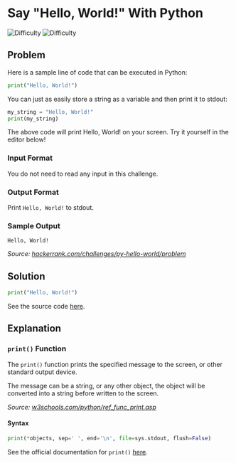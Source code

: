 # Say "Hello, World!" With Python

![Difficulty](https://img.shields.io/badge/Difficulty-Easy-brightgreen?style=for-the-badge "difficulty")
![Difficulty](https://img.shields.io/badge/Max%20Score-5-blue?style=for-the-badge "max-score")

## Problem

Here is a sample line of code that can be executed in Python:

```python
print("Hello, World!")
```

You can just as easily store a string as a variable and then print it to stdout:

```python
my_string = "Hello, World!"
print(my_string)
```

The above code will print Hello, World! on your screen. Try it yourself in the editor below!

### Input Format

You do not need to read any input in this challenge.

### Output Format

Print `Hello, World!` to stdout.

### Sample Output

```
Hello, World!
```

*Source: [hackerrank.com/challenges/py-hello-world/problem](https://www.hackerrank.com/challenges/py-hello-world/problem?isFullScreen=true)*

## Solution

```python
print("Hello, World!")
```

See the source code [here](https://github.com/naumanaarif/hackerrank/blob/main/python/hello_world/hello_world.py).

## Explanation

### `print()` Function

The `print()` function prints the specified message to the screen, or other standard output device.

The message can be a string, or any other object, the object will be converted into a string before written to the screen.

*Source: [w3schools.com/python/ref_func_print.asp](https://www.w3schools.com/python/ref_func_print.asp)*

#### Syntax

```python
print(*objects, sep=' ', end='\n', file=sys.stdout, flush=False)
```

See the official documentation for `print()` [here](https://docs.python.org/3/library/functions.html#print).

